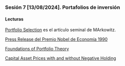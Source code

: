 ### Sesión 7 [13/08/2024]. Portafolios de inversión

#### Lecturas
[Portfolio Selection](https://drive.google.com/file/d/1_kF8B0Is7F7-Hk0oBoQquNV-jvfJ4bS8/view?usp=drive_link) es el artículo seminal de MArkowitz.

[Press Release del Premio Nobel de Economía 1990](https://www.nobelprize.org/prizes/economic-sciences/1990/press-release/)

[Foundations of Portfolio Theory](https://www.nobelprize.org/prizes/economic-sciences/1990/markowitz/lecture/)

[Capital Asset Prices with and without Negative Holding](https://www.nobelprize.org/prizes/economic-sciences/1990/sharpe/lecture/)


